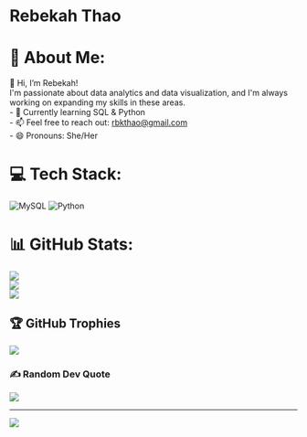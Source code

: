 # Rebekah Thao

# 💫 About Me:
👋 Hi, I’m Rebekah!<br>I'm passionate about data analytics and data visualization, and I'm always working on expanding my skills in these areas.<br>- 🌱 Currently learning SQL & Python<br>- 📫 Feel free to reach out: rbkthao@gmail.com<br>- 😄 Pronouns: She/Her<br>


# 💻 Tech Stack:
![MySQL](https://img.shields.io/badge/mysql-4479A1.svg?style=flat&logo=mysql&logoColor=white) ![Python](https://img.shields.io/badge/python-3670A0?style=flat&logo=python&logoColor=ffdd54)
# 📊 GitHub Stats:
![](https://github-readme-stats.vercel.app/api?username=rtbot7&theme=dark&hide_border=true&include_all_commits=true&count_private=true)<br/>
![](https://github-readme-streak-stats.herokuapp.com/?user=rtbot7&theme=dark&hide_border=true)<br/>
![](https://github-readme-stats.vercel.app/api/top-langs/?username=rtbot7&theme=dark&hide_border=true&include_all_commits=true&count_private=true&layout=compact)

## 🏆 GitHub Trophies
![](https://github-profile-trophy.vercel.app/?username=rtbot7&theme=radical&no-frame=true&no-bg=false&margin-w=4)

### ✍️ Random Dev Quote
![](https://quotes-github-readme.vercel.app/api?type=horizontal&theme=tokyonight)

---
[![](https://visitcount.itsvg.in/api?id=rtbot7&icon=0&color=1)](https://visitcount.itsvg.in)

<!-- Proudly created with GPRM ( https://gprm.itsvg.in ) -->

